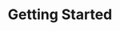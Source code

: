 ---
title: Getting Started
layout: category
category: "getting-started"
permalink: /en/category/getting-started
lang: en
---